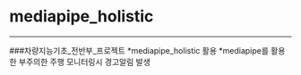# mediapipe_holistic
---
###차량지능기초_전반부_프로젝트
*mediapipe_holistic 활용
*mediapipe를 활용한 부주의한 주행 모니터링시 경고알림 발생

